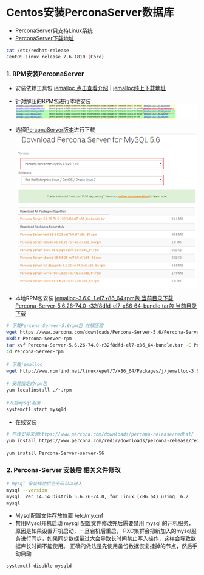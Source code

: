 # Centos安装PerconaServer数据库
- PerconaServer只支持Linux系统
- [PerconaServer下载地址](https://www.percona.com/downloads/)
```bash
cat /etc/redhat-release
CentOS Linux release 7.6.1810 (Core) 
```

### 1. RPM安装PerconaServer
- 安装依赖工具包 [jemalloc 点击查看介绍](https://blog.csdn.net/weixin_41772366/article/details/82717671) | [jemalloc线上下载地址](http://www.rpmfind.net/linux/rpm2html/search.php?query=jemalloc&submit=Search+...&system=&arch=)
-  针对解压的RPM包进行本地安装
![Mysql](./images/2.1-1.png)
- 选择[PerconaServer版本](https://www.percona.com/downloads/Percona-Server-5.6/LATEST/)进行下载
![Mysql](./images/2.1-2.png)


-  本地RPM包安装
  [jemalloc-3.6.0-1.el7.x86_64.rpm包 当前目录下载](./source/jemalloc-3.6.0-1.el7.x86_64.rpm)
  [Percona-Server-5.6.26-74.0-r32f8dfd-el7-x86_64-bundle.tar包 当前目录下载](./source/Percona-Server-5.6.26-74.0-r32f8dfd-el7-x86_64-bundle.tar)
```bash
# 下载Percona-Server-5.6rpm包 并解压缩
wget https://www.percona.com/downloads/Percona-Server-5.6/Percona-Server-5.6.26-74.0/binary/redhat/7/x86_64/Percona-Server-5.6.26-74.0-r32f8dfd-el7-x86_64-bundle.tar
mkdir Percona-Server-rpm
tar xvf Percona-Server-5.6.26-74.0-r32f8dfd-el7-x86_64-bundle.tar -C Percona-Server-rpm
cd Percona-Server-rpm

# 下载jemalloc
wget http://www.rpmfind.net/linux/epel/7/x86_64/Packages/j/jemalloc-3.6.0-1.el7.x86_64.rpm

# 安装指定的rpm包
yum localinstall ./*.rpm

#开启mysql服务
systemctl start mysqld
```

- 在线安装
```bash
# 在线安装来源https://www.percona.com/downloads/percona-release/redhat/
yum install https://www.percona.com/redir/downloads/percona-release/redhat/0.1-3/percona-release-0.1-3.noarch.rpm

yum install Percona-Server-server-56
```

### 2. Percona-Server 安装后 相关文件修改
```bash
# mysql 安装成功后空密码可以进入
mysql --version
mysql  Ver 14.14 Distrib 5.6.26-74.0, for Linux (x86_64) using  6.2
mysql
```
- Mysql配置文件存放位置 /etc/my.cnf
- 禁用Mysql开机启动
mysql 配置文件修改完后需要禁用 mysql 的开机服务，原因是如果设置开机启动，一旦宕机后重启，
PXC集群会把新加入的mysql服务进行同步，如果同步数据量过大会导致长时间禁止写入操作，这样会导致数据库长时间不能使用。
正确的做法是先使用备份数据恢复挂掉的节点，然后手动启动
```bash
systemctl disable mysqld
```